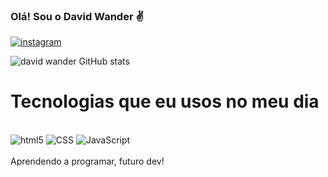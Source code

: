 
### Olá! Sou o David Wander ✌️

[![instagram](https://img.shields.io/badge/Instagram-E4405F?style=for-the-badge&logo=instagram&logoColor=white)](https://instagram.com/p.ch4lez) 

![david wander GitHub stats](https://github-readme-stats.vercel.app/api?username=davidwander&show_icons=true&theme=dracula)

# Tecnologias que eu usos no meu dia
<div style="display: inline_block"><br/>
    <img aling="center" alt="html5" src="https://img.shields.io/badge/HTML5-E34F26?style=for-the-badge&logo=html5&logoColor=white"/>
    <img aling="center" alt="CSS" src="https://img.shields.io/badge/CSS3-1572B6?style=for-the-badge&logo=css3&logoColor=white"/>
    <img aling="center" alt="JavaScript" src="https://img.shields.io/badge/JavaScript-F7DF1E?style=for-the-badge&logo=javascript&logoColor=black"/>
</div><br>
Aprendendo a programar, futuro dev!
